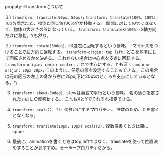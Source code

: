 propaty-->transformについて

１) ```transform: translate(50px, 50px);```
    ```transform: translate(100%, 100%);```
    100%表示だと、物体と同じ値100％分が移動する。
    画面に対しての％ではなくて、物体の大きさの％になっている。
    ```transform: translateX(100%);```
    x軸方向だけに移動。Yも然り。

２) ```transform: rotate(30deg);```
    30度右に回転するという意味。
    -マイナスをつけることで左方向に回転する。
    ```transform-origin: top left;```
    どこを基準にして回転させるかを決める。
    これがない場合は中心点を支点に回転する。
    ```transform-origin: center center;```
    これで中心にすることも可
    ```transform-orijin: 20px 20px;```
    このように、任意の値を設定することもできる。 
    この場合は元の図形の左上の角から右に20px,下に20pxのところを支点にしているとなる。*/

3) ```transform: skew(-30deg);```
    skewは英語で平行という意味。
    名の通り指定された方向に○度移動する。
    これもXとYでそれぞれ指定できる。

4) ```transform: scale(2, 2);```
    何倍かにするプロパティ。
    倍数のため、０を書くとなくなる。 

5) ```transform: translate(10px, 10px) scale(2);```
    複数個書くときは間にspace

6) 最後に、animationを書くときはtop,leftではなく、translateを使って位置決めすることがおすすめ。そーゆープロパティだから。
